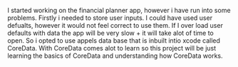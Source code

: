 I started working on the financial planner app, however i have run into some problems. Firstly i needed to store user inputs. I could have used user defualts,
however it would not feel correct to use them. If I over load user defaults with data the app will be very slow + it will take alot of time to open. So i opted to
use appels data base that is inbuilt intio xcode called CoreData. With CoreData comes alot to learn so this project will be just learning the basics of CoreData 
and understanding how CoreData works.
